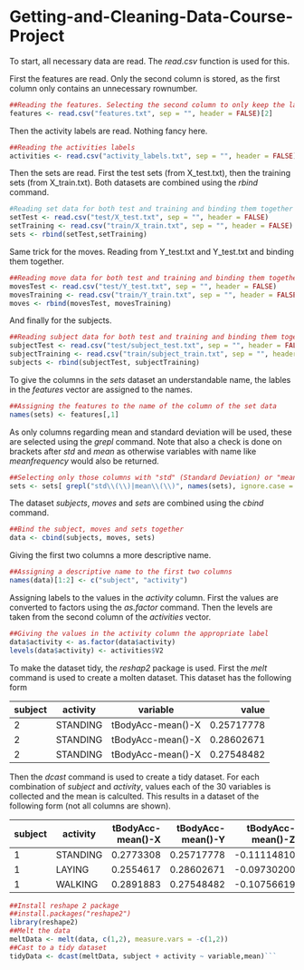 # Getting-and-Cleaning-Data-Course-Project
To start, all necessary data are read. The <em>read.csv</em> function is used for this.

First the features are read. Only the second column is stored, as the first column only contains an unnecessary rownumber.

```R
##Reading the features. Selecting the second column to only keep the labels
features <- read.csv("features.txt", sep = "", header = FALSE)[2]
```

Then the activity labels are read. Nothing fancy here.

```R
##Reading the activities labels
activities <- read.csv("activity_labels.txt", sep = "", header = FALSE)
```

Then the sets are read. First the test sets (from X_test.txt), then the training sets (from X_train.txt). Both datasets are combined using the <em>rbind</em> command.

```R
#Reading set data for both test and training and binding them together
setTest <- read.csv("test/X_test.txt", sep = "", header = FALSE)
setTraining <- read.csv("train/X_train.txt", sep = "", header = FALSE)
sets <- rbind(setTest,setTraining) 
```

Same trick for the moves. Reading from Y_test.txt and Y_test.txt and binding them together.

```R
##Reading move data for both test and training and binding them together
movesTest <- read.csv("test/Y_test.txt", sep = "", header = FALSE)
movesTraining <- read.csv("train/Y_train.txt", sep = "", header = FALSE)
moves <- rbind(movesTest, movesTraining)
```

And finally for the subjects.

```R
##Reading subject data for both test and training and binding them together
subjectTest <- read.csv("test/subject_test.txt", sep = "", header = FALSE)
subjectTraining <- read.csv("train/subject_train.txt", sep = "", header = FALSE)
subjects <- rbind(subjectTest, subjectTraining)
```

To give the columns in the <em>sets</em> dataset an understandable name, the lables in the <em>features</em> vector are assigned to the names.

```R
##Assigning the features to the name of the column of the set data
names(sets) <- features[,1]
```

As only columns regarding mean and standard deviation will be used, these are selected using the <em>grepl</em> command. Note that also a check is done on brackets after <em>std</em> and <em>mean</em> as otherwise variables with name like <em>meanfrequency</em> would also be returned.

```R
##Selecting only those columns with "std" (Standard Deviation) or "mean" in the description
sets <- sets[ grepl("std\\(\\)|mean\\(\\)", names(sets), ignore.case = TRUE) ]
```

The dataset <em>subjects</em>, <em>moves</em> and <em>sets</em> are combined using the <em>cbind</em> command.

```R
##Bind the subject, moves and sets together
data <- cbind(subjects, moves, sets)
```

Giving the first two columns a more descriptive name.

```R
##Assigning a descriptive name to the first two columns
names(data)[1:2] <- c("subject", "activity")
```

Assigning labels to the values in the <em>activity</em> column. First the values are converted to factors using the <em>as.factor</em> command. Then the levels are taken from the second column of the <em>activities</em> vector.

```R
##Giving the values in the activity column the appropriate label
data$activity <- as.factor(data$activity)
levels(data$activity) <- activities$V2
```

To make the dataset tidy, the <em>reshap2</em> package is used. First the <em>melt</em> command is used to create a molten dataset. This dataset has the following form

| subject | activity | variable          | value      |
| --------|----------|-------------------|-----------:|
| 2       | STANDING | tBodyAcc-mean()-X | 0.25717778 |
| 2       | STANDING | tBodyAcc-mean()-X | 0.28602671 |
| 2       | STANDING | tBodyAcc-mean()-X | 0.27548482 |

Then the <em>dcast</em> command is used to create a tidy dataset. For each combination of <em>subject</em> and <em>activity</em>, values each of the 30 variables is collected and the mean is calculted. This results in a dataset of the following form (not all columns are shown).

| subject | activity | tBodyAcc-mean()-X | tBodyAcc-mean()-Y | tBodyAcc-mean()-Z |
| --------|----------|------------------:|------------------:|------------------:|
| 1       | STANDING | 0.2773308         | 0.25717778        | -0.11114810       |
| 1       | LAYING   | 0.2554617         | 0.28602671        | -0.09730200       |
| 1       | WALKING  | 0.2891883         | 0.27548482        | -0.10756619       |

```R
##Install reshape 2 package
##install.packages("reshape2")
library(reshape2)
##Melt the data
meltData <- melt(data, c(1,2), measure.vars = -c(1,2))
##Cast to a tidy dataset
tidyData <- dcast(meltData, subject + activity ~ variable,mean)```
